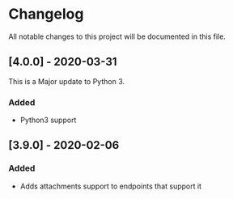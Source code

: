 # Changelog
All notable changes to this project will be documented in this file.

## [4.0.0] - 2020-03-31
This is a Major update to Python 3.
### Added
- Python3 support

## [3.9.0] - 2020-02-06
### Added
- Adds attachments support to endpoints that support it